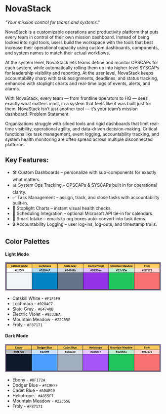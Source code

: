 # NovaStack
 *"Your mission control for teams and systems."*
 
 NovaStack is a customizable operations and productivity platform that puts every team in control of their own mission dashboard. Instead of being locked into rigid tools, users build the workspace with the tools that best increase their operational capacity using custom dashboards, components, and system names to match their actual workflows.
 
At the system level, NovaStack lets teams define and monitor OPSCAPs for each system, while automatically rolling them up into higher-level SYSCAPs for leadership visibility and reporting.
At the user level, NovaStack keeps accountability sharp with task assignments, deadlines, and status tracking, enhanced with stoplight charts and real-time logs of events, alerts, and alarms.

With NovaStack, every team — from frontline operators to HQ — sees exactly what matters most, in a system that feels like it was built just for them.
NovaStack isn’t just another tool — it’s your team’s mission dashboard.
Problem Statement

Organizations struggle with siloed tools and rigid dashboards that limit real-time visibility, operational agility, and data-driven decision-making.  Critical functions like task management, event logging, accountability tracking, and system health monitoring are often spread across multiple disconnected platforms. 

## Key Features:
- 🛠 Custom Dashboards – personalize with sub-components for exactly what matters.
- 📊 System Ops Tracking – OPSCAPs & SYSCAPs built in for operational clarity.
- ✅ Task Management – assign, track, and close tasks with accountability built-in.
- 🚦 Stoplight Charts – instant visual health checks.
- 📅 Scheduling Integration – optional Microsoft API tie-in for calendars.
- 📧 Smart Intake – emails to org boxes auto-convert into task items.
- 🔒 Accountability Logging – user log-ins, log-outs, and timestamp trails.

## Color Palettes
#### Light Mode
![light mode theme](/light_mode.png)
- Catskill White - `#F1F5F9`
- Lochmara - `#0284C7`
- Slate Gray - `#64748B`
- Electric Violet - `#9333EA`
- Mountain Meadow - `#22C55E`
- Froly - `#F87171`

#### Dark Mode
![dark mode theme](/dark_mode.png)
- Ebony - `#0F172A`
- Dodger Blue - `#4C9FFF`
- Cadet Blue - `#A0AEC0`
- Heliotrope - `#A855F7`
- Mountain Meadow - `#22C55E`
- Froly - `#F87171`

